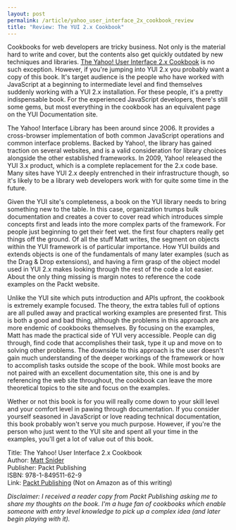 ```yaml
---
layout: post
permalink: /article/yahoo_user_interface_2x_cookbook_review
title: "Review: The YUI 2.x Cookbook"
---
```


Cookbooks for web developers are tricky business. Not only is the material hard to write and cover, but the contents also get quickly outdated by new techniques and libraries. [The Yahoo! User Interface 2.x Cookbook](http://link.packtpub.com/NJnMWq) is no such exception. However, if you're jumping into YUI 2.x you probably want a copy of this book. It's target audience is the people who have worked with JavaScript at a beginning to intermediate level and find themselves suddenly working with a YUI 2.x installation. For these people, it's a pretty indispensable book. For the experienced JavaScript developers, there's still some gems, but most everything in the cookbook has an equivalent page on the YUI Documentation site.

The Yahoo! Interface Library has been around since 2006. It provides a cross-browser implementation of both common JavaScript operations and common interface problems. Backed by Yahoo!, the library has gained traction on several websites, and is a valid consideration for library choices alongside the other established frameworks. In 2009, Yahoo! released the YUI 3.x product, which is a complete replacement for the 2.x code base. Many sites have YUI 2.x deeply entrenched in their infrastructure though, so it's likely to be a library web developers work with for quite some time in the future.

Given the YUI site's completeness, a book on the YUI library needs to bring something new to the table. In this case, organization trumps bulk documentation and creates a cover to cover read which introduces simple concepts first and leads into the more complex parts of the framework. For people just beginning to get their feet wet. the first four chapters really get things off the ground. Of all the stuff Matt writes, the segment on objects within the YUI framework is of particular importance. How YUI builds and extends objects is one of the fundamentals of many later examples (such as the Drag & Drop extensions), and having a firm grasp of the object model used in YUI 2.x makes looking through the rest of the code a lot easier. About the only thing missing is margin notes to reference the code examples on the Packt website.

Unlike the YUI site which puts introduction and APIs upfront, the cookbook is extremely example focused. The theory, the extra tables full of options are all pulled away and practical working examples are presented first. This is both a good and bad thing, although the problems in this approach are more endemic of cookbooks themselves. By focusing on the examples, Matt has made the practical side of YUI very accessible. People can dig through, find code that accomplishes their task, type it up and move on to solving other problems. The downside to this approach is the user doesn't gain much understanding of the deeper workings of the framework or how to accomplish tasks outside the scope of the book. While most books are not paired with an excellent documentation site, this one is and by referencing the web site throughout, the cookbook can leave the more theoretical topics to the site and focus on the examples.

Wether or not this book is for you will really come down to your skill level and your comfort level in pawing through documentation. If you consider yourself seasoned in JavaScript or love reading technical documentation, this book probably won't serve you much purpose. However, if you're the person who just went to the YUI site and spent all your time in the examples, you'll get a lot of value out of this book.

Title: The Yahoo! User Interface 2.x Cookbook  
Author: [Matt Snider](http://www.mattsnider.com/)  
Publisher: Packt Publishing  
ISBN: 978-1-849511-62-9  
Link: [Packt Publishing](http://link.packtpub.com/NJnMWq) (Not on Amazon as of this writing)

_Disclaimer: I received a reader copy from Packt Publishing asking me to share my thoughts on the book. I'm a huge fan of cookbooks which enable someone with entry level knowledge to pick up a complex idea (and later begin playing with it)._
